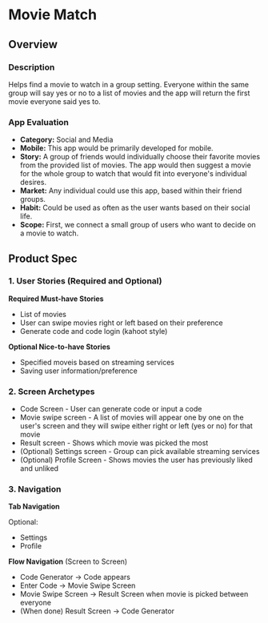 # Movie Match

## Overview
### Description
Helps find a movie to watch in a group setting. Everyone within the same group will say yes or no to a list of movies and the app will return the first movie everyone said yes to.
### App Evaluation
- **Category:** Social and Media
- **Mobile:** This app would be primarily developed for mobile.
- **Story:** A group of friends would individually choose their favorite movies from the provided list of movies. The app would then suggest a movie for the whole group to watch that would fit into everyone's individual desires.
- **Market:** Any individual could use this app, based within their friend groups.
- **Habit:** Could be used as often as the user wants based on their social life.
- **Scope:** First, we connect a small group of users who want to decide on a movie to watch.
## Product Spec
### 1. User Stories (Required and Optional)

**Required Must-have Stories**
* List of movies
* User can swipe movies right or left based on their preference
* Generate code and code login (kahoot style)

**Optional Nice-to-have Stories**
* Specified moveis based on streaming services
* Saving user information/preference

### 2. Screen Archetypes
* Code Screen - User can generate code or input a code
* Movie swipe screen - A list of movies will appear one by one on the user's screen and they will swipe either right or left (yes or no) for that movie
* Result screen - Shows which movie was picked the most
* (Optional) Settings screen - Group can pick available streaming services
* (Optional) Profile Screen - Shows movies the user has previously liked and unliked

### 3. Navigation
**Tab Navigation**

Optional:
* Settings
* Profile

**Flow Navigation** (Screen to Screen)
* Code Generator -> Code appears
* Enter Code -> Movie Swipe Screen
* Movie Swipe Screen -> Result Screen when movie is picked between everyone
* (When done) Result Screen -> Code Generator
